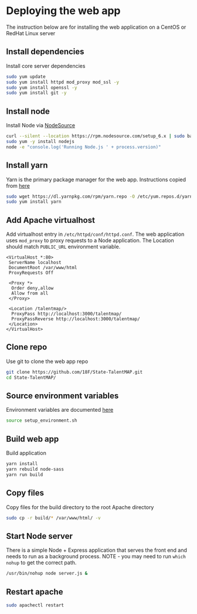 # Deploying the web app

The instruction below are for installing the web application on a CentOS or RedHat Linux server

## Install dependencies

Install core server dependencies

```bash
sudo yum update
sudo yum install httpd mod_proxy mod_ssl -y
sudo yum install openssl -y
sudo yum install git -y
```

## Install node

Install Node via [NodeSource](https://nodejs.org/en/download/package-manager/#enterprise-linux-and-fedora)

```bash
curl --silent --location https://rpm.nodesource.com/setup_6.x | sudo bash -
sudo yum -y install nodejs
node -e "console.log('Running Node.js ' + process.version)"
```

## Install yarn

Yarn is the primary package manager for the web app.  Instructions copied from [here](https://yarnpkg.com/lang/en/docs/install/#linux-tab)

```bash
sudo wget https://dl.yarnpkg.com/rpm/yarn.repo -O /etc/yum.repos.d/yarn.repo
sudo yum install yarn
```

## Add Apache virtualhost

Add virtualhost entry in `/etc/httpd/conf/httpd.conf`. The web application uses `mod_proxy` to proxy requests to a Node application.  The Location should match `PUBLIC_URL` environment variable.

```http
<VirtualHost *:80>
 ServerName localhost
 DocumentRoot /var/www/html
 ProxyRequests Off

 <Proxy *>
  Order deny,allow
  Allow from all
 </Proxy>

 <Location /talentmap/>
  ProxyPass http://localhost:3000/talentmap/
  ProxyPassReverse http://localhost:3000/talentmap/
 </Location>
</VirtualHost>
```

## Clone repo

Use git to clone the web app repo

```bash
git clone https://github.com/18F/State-TalentMAP.git
cd State-TalentMAP/
```

## Source environment variables

Environment variables are documented [here](EXAMPLE_setup_environment.sh)

```bash
source setup_environment.sh
```

## Build web app

Build application

```bash
yarn install
yarn rebuild node-sass
yarn run build
```

## Copy files

Copy files for the build directory to the root Apache directory

```bash
sudo cp -r build/* /var/www/html/ -v
```

## Start Node server

There is a simple Node + Express application that serves the front end and needs to run as a background process.  NOTE - you may need to run `which nohup` to get the correct path.

```bash
/usr/bin/nohup node server.js &
```

## Restart apache

```bash
sudo apachectl restart
```
